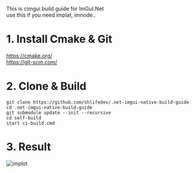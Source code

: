 
This is cimgui build guide for ImGuI.Net  
use this if you need implat, imnode..

# 1. Install Cmake & Git
 https://cmake.org/  
 https://git-scm.com/ 
  
 # 2. Clone & Build
 ```
git clone https://github.com/shlifedev/.net-imgui-native-build-guide
cd .net-imgui-native-build-guide
git submodule update --init --recursive
cd self-build
start ci-build.cmd
 ```

 # 3. Result
 ![implot](https://i.imgur.com/9o1LZzj.png)
